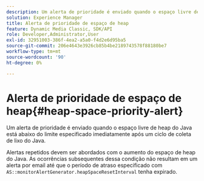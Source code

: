 ```yaml
---
description: Um alerta de prioridade é enviado quando o espaço livre de heap do Java está abaixo do limite especificado imediatamente após um ciclo de coleta de lixo do Java.
solution: Experience Manager
title: Alerta de prioridade de espaço de heap
feature: Dynamic Media Classic, SDK/API
role: Developer,Administrator,User
exl-id: 32951003-386f-4ea2-a5a0-f4d2e6d95ba5
source-git-commit: 206e4643e3926cb85b4be2189743578f88180be7
workflow-type: tm+mt
source-wordcount: '90'
ht-degree: 0%

---
```


# Alerta de prioridade de espaço de heap{#heap-space-priority-alert}

Um alerta de prioridade é enviado quando o espaço livre de heap do Java está abaixo do limite especificado imediatamente após um ciclo de coleta de lixo do Java.

Alertas repetidos devem ser abordados com o aumento do espaço de heap do Java. As ocorrências subsequentes dessa condição não resultam em um alerta por email até que o período de atraso especificado com `AS::monitorAlertGenerator.heapSpaceResetInterval` tenha expirado.
